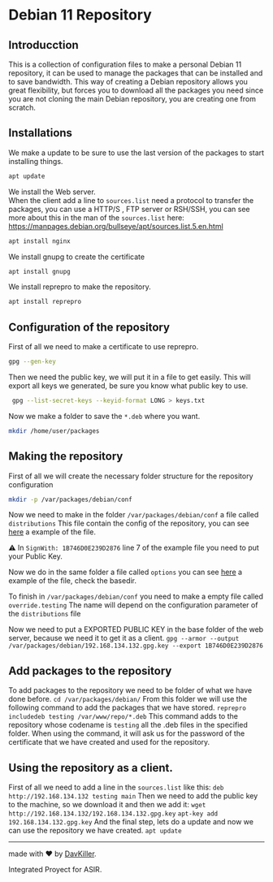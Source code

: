 # Debian 11 Repository
## Introducction
This is a collection of configuration files to make a personal Debian 11 repository, it can be used to manage the packages that can be installed and to save bandwidth.
This way of creating a Debian repository allows you great flexibility, but forces you to download all the packages you need since you are not cloning the main Debian repository, you are creating one from scratch.

## Installations
We make a update to be sure to use the last version of the packages to start installing things.
```bash
apt update
```
We install the Web server.  
When the client add a line to ```sources.list``` need a protocol to transfer the packages, you can use a HTTP/S , FTP server or RSH/SSH, you can see more about this in the man of the ```sources.list``` here: https://manpages.debian.org/bullseye/apt/sources.list.5.en.html
```bash
apt install nginx
```
We install gnupg to create the certificate
```bash
apt install gnupg
```
We install reprepro to make the repository.
```bash
apt install reprepro
```

## Configuration of the repository

First of all we need to make a certificate to use reprepro.
```bash
gpg --gen-key
```
Then we need the public key, we will put it in a file to get easily.
This will export all keys we generated, be sure you know what public key to use.
```bash
 gpg --list-secret-keys --keyid-format LONG > keys.txt
```
Now we make a folder to save the ```*.deb``` where you want.
```bash
mkdir /home/user/packages
```
## Making the repository

First of all we will create the necessary folder structure for the repository configuration
```bash
mkdir -p /var/packages/debian/conf
```
Now we need to make in the folder ```/var/packages/debian/conf``` a file called ```distributions```
This file contain the config of the repository, you can see [here](https://github.com/DavKiller/config-files-debian11-repo/blob/main/packages/debian/conf/distributions) a example of the file.
 
 ⚠️ In ```SignWith: 1B746D0E239D2876``` line 7 of the example file you need to put your Public Key. 

Now we do in the same folder a file called ```options``` you can see [here](https://github.com/DavKiller/config-files-debian11-repo/blob/main/packages/debian/conf/options) a example of the file, check the basedir.

To finish in ```/var/packages/debian/conf``` you need to make a empty file called ```override.testing```  The name will depend on the configuration parameter of the ```distributions``` file

Now we need to put a EXPORTED PUBLIC KEY in the base folder of the web server, because we need it to get it as a client.
```gpg --armor --output /var/packages/debian/192.168.134.132.gpg.key --export 1B746D0E239D2876```

## Add packages to the repository

To add packages to the repository we need to be folder of what we have done before.
```cd /var/packages/debian/```
From this folder we will use the following command to add the packages that we have stored.
```reprepro includedeb testing /var/www/repo/*.deb```
This command adds to the repository whose codename is ```testing``` all the .deb files in the specified folder.
When using the command, it will ask us for the password of the certificate that we have created and used for the repository.

## Using the repository as a client.

First of all we need to add a line in the ```sources.list``` like this:
```deb http://192.168.134.132 testing main```
Then we need to add the public key to the machine, so we download it and then we add it:
```wget http://192.168.134.132/192.168.134.132.gpg.key```
```apt-key add 192.168.134.132.gpg.key```
And the final step, lets do a update and now we can use the repository we have created.
```apt update```

---
made with ❤️ by [DavKiller](https://github.com/DavKiller). 

Integrated Proyect for ASIR.
